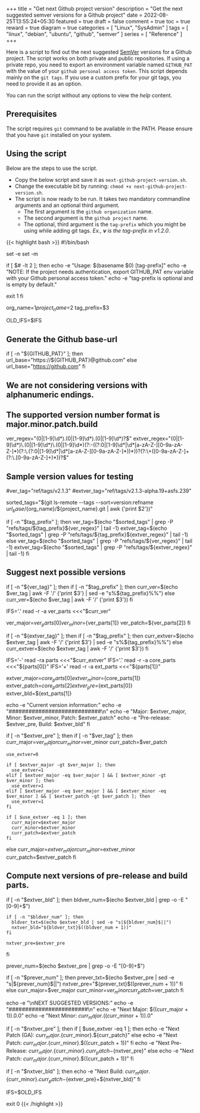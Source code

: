 +++
title = "Get next Github project version"
description = "Get the next suggested semver versions for a Github project"
date = 2022-08-25T13:55:24+05:30
featured = true
draft = false
comment = true
toc = true
reward = true
diagram = true
categories = [
  "Linux",
  "SysAdmin"
]
tags = [
  "linux",
  "debian",
  "ubuntu",
  "github",
  "semver"
]
series = [
  "Reference"
]
+++

Here is a script to find out the next suggested [SemVer](https://semver.org/) versions for a Github project. The script
works on both private and public repositories. If using a private repo, you need to export an environment variable named
`GITHUB_PAT` with the value of your `github personal access token`. This script depends mainly on the `git tags`. If you
use a custom prefix for your git tags, you need to provide it as an option.

You can run the script without any options to view the *help* content.

## Prerequisites

The script requires `git` command to be available in the PATH. Please ensure that you have `git` installed on your system.

## Using the script

Below are the steps to use the script.

* Copy the below script and save it as `next-github-project-version.sh`.
* Change the executable bit by running: `chmod +x next-github-project-version.sh`.
* The script is now ready to be run. It takes two mandatory commandline arguments and an optional third argument.
  * The first argument is the `github organization` name.
  * The second argument is the `github project` name.
  * The optional, third argument is the `tag-prefix` which you might be using while adding git tags.
    *Ex., __v__ is the tag-prefix in v1.2.0*.

{{< highlight bash >}}
#!/bin/bash

set -e
set -m

if [ $# -lt 2 ]; then
  echo -e "Usage: $(basename $0) <github-org> <github-project> [tag-prefix]"
  echo -e "NOTE: If the project needs authentication, export GITHUB_PAT env variable with your Github personal access token."
  echo -e "tag-prefix is optional and is empty by default."

  exit 1
fi

org_name=$1
project_name=$2
tag_prefix=$3

OLD_IFS=$IFS

## Generate the Github base-url
if [ -n "${GITHUB_PAT}" ]; then
  url_base="https://${GITHUB_PAT}@github.com"
else
  url_base="https://github.com"
fi

## We are not considering versions with alphanumeric endings.
## The supported version number format is major.minor.patch.build
ver_regex="(0|[1-9]\d*)\.(0|[1-9]\d*)\.(0|[1-9]\d*)?$"
extver_regex="(0|[1-9]\d*)\.(0|[1-9]\d*)\.(0|[1-9]\d*)(?:-((?:0|[1-9]\d*|\d*[a-zA-Z-][0-9a-zA-Z-]*)(?:\.(?:0|[1-9]\d*|\d*[a-zA-Z-][0-9a-zA-Z-]*))*))?(?:\+([0-9a-zA-Z-]+(?:\.[0-9a-zA-Z-]+)*))?$"

## Sample version values for testing
#ver_tag="ref/tags/v2.1.3"
#extver_tag="ref/tags/v2.1.3-alpha.19+asfs.239"

sorted_tags="$(git ls-remote --tags --sort=version:refname ${url_base}/${org_name}/${project_name}.git | awk {'print $2'})"

if [ -n "$tag_prefix" ]; then
  ver_tag=$(echo "$sorted_tags" | grep -P "refs/tags/${tag_prefix}${ver_regex}" | tail -1)
  extver_tag=$(echo "$sorted_tags" | grep -P "refs/tags/${tag_prefix}${extver_regex}" | tail -1)
else
  ver_tag=$(echo "$sorted_tags" | grep -P "refs/tags/${ver_regex}" | tail -1)
  extver_tag=$(echo "$sorted_tags" | grep -P "refs/tags/${extver_regex}" | tail -1)
fi

## Suggest next possible versions
if [ -n "${ver_tag}" ]; then
  if [ -n "$tag_prefix" ]; then
    curr_ver=$(echo $ver_tag | awk -F '/' {'print $3'} | sed -e "s%${tag_prefix}%%")
  else
    curr_ver=$(echo $ver_tag | awk -F '/' {'print $3'})
  fi

  IFS='.' read -r -a ver_parts <<<"$curr_ver"

  ver_major=${ver_parts[0]}
  ver_minor=${ver_parts[1]}
  ver_patch=${ver_parts[2]}
fi

if [ -n "${extver_tag}" ]; then
  if [ -n "$tag_prefix" ]; then
    curr_extver=$(echo $extver_tag | awk -F '/' {'print $3'} | sed -e "s%${tag_prefix}%%")
  else
    curr_extver=$(echo $extver_tag | awk -F '/' {'print $3'})
  fi

  IFS='-' read -ra parts <<<"$curr_extver"
  IFS='.' read -r -a core_parts <<<"${parts[0]}"
  IFS='+' read -r -a ext_parts <<<"${parts[1]}"

  extver_major=${core_parts[0]}
  extver_minor=${core_parts[1]}
  extver_patch=${core_parts[2]}
  extver_pre=${ext_parts[0]}
  extver_bld=${ext_parts[1]}

  echo -e "Current version information:"
  echo -e "############################\n"
  echo -e "Major: $extver_major, Minor: $extver_minor, Patch: $extver_patch"
  echo -e "Pre-release: $extver_pre, Build: $extver_bld"
fi

if [ -n "$extver_pre" ]; then
  if [ -n "$ver_tag" ]; then
    curr_major=$ver_major
    curr_minor=$ver_minor
    curr_patch=$ver_patch

    use_extver=0

    if [ $extver_major -gt $ver_major ]; then
      use_extver=1
    elif [ $extver_major -eq $ver_major ] && [ $extver_minor -gt $ver_minor ]; then
      use_extver=1
    elif [ $extver_major -eq $ver_major ] && [ $extver_minor -eq $ver_minor ] && [ $extver_patch -gt $ver_patch ]; then
      use_extver=1
    fi

    if [ $use_extver -eq 1 ]; then
      curr_major=$extver_major
      curr_minor=$extver_minor
      curr_patch=$extver_patch
    fi
  else
    curr_major=$extver_major
    curr_minor=$extver_minor
    curr_patch=$extver_patch
  fi

  ## Compute next versions of pre-release and build parts.
  if [ -n "$extver_bld" ]; then
    bldver_num=$(echo $extver_bld | grep -o -E "[0-9]+$")

    if [ -n "$bldver_num" ]; then
      bldver_txt=$(echo $extver_bld | sed -e "s|${bldver_num}$||")
      nxtver_bld="${bldver_txt}$((bldver_num + 1))"
    fi

    nxtver_pre=$extver_pre
  fi

  prever_num=$(echo $extver_pre | grep -o -E "[0-9]+$")

  if [ -n "$prever_num" ]; then
    prever_txt=$(echo $extver_pre | sed -e "s|${prever_num}$||")
    nxtver_pre="${prever_txt}$((prever_num + 1))"
  fi
else
  curr_major=$ver_major
  curr_minor=$ver_minor
  curr_patch=$ver_patch
fi

echo -e "\nNEXT SUGGESTED VERSIONS:"
echo -e "########################\n"
echo -e "Next Major: $((curr_major + 1)).0.0"
echo -e "Next Minor: ${curr_major}.$((curr_minor + 1)).0"

if [ -n "$nxtver_pre" ]; then
  if [ $use_extver -eq 1 ]; then
    echo -e "Next Patch (GA): ${curr_major}.${curr_minor}.${curr_patch}"
  else
    echo -e "Next Patch: ${curr_major}.${curr_minor}.$((curr_patch + 1))"
  fi
  echo -e "Next Pre-Release: ${curr_major}.${curr_minor}.${curr_patch}-${nxtver_pre}"
else
  echo -e "Next Patch: ${curr_major}.${curr_minor}.$((curr_patch + 1))"
fi

if [ -n "$nxtver_bld" ]; then
  echo -e "Next Build: ${curr_major}.${curr_minor}.${curr_patch}-${extver_pre}+${nxtver_bld}"
fi

IFS=$OLD_IFS

exit 0
{{< /highlight >}}
